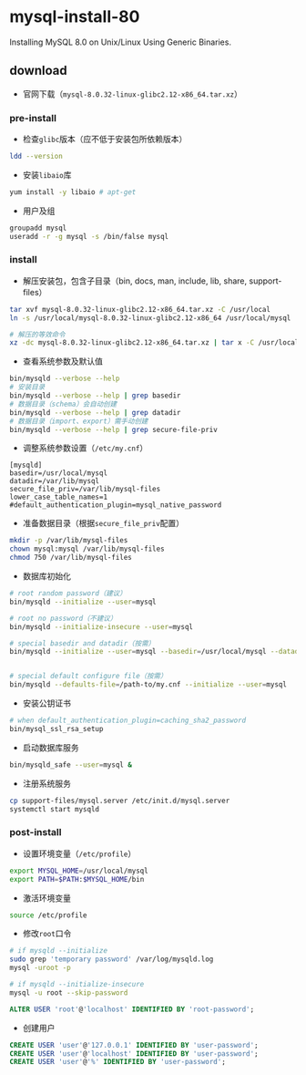 # mysql-install-80

Installing MySQL 8.0 on Unix/Linux Using Generic Binaries.

## download

- 官网下载（`mysql-8.0.32-linux-glibc2.12-x86_64.tar.xz`）

### pre-install

- 检查`glibc`版本（应不低于安装包所依赖版本）

```sh
ldd --version
```

- 安装`libaio`库

```sh
yum install -y libaio # apt-get
```

- 用户及组

```sh
groupadd mysql
useradd -r -g mysql -s /bin/false mysql
```

### install

- 解压安装包，包含子目录（bin, docs, man, include, lib, share, support-files）

```sh
tar xvf mysql-8.0.32-linux-glibc2.12-x86_64.tar.xz -C /usr/local 
ln -s /usr/local/mysql-8.0.32-linux-glibc2.12-x86_64 /usr/local/mysql
```

```sh
# 解压的等效命令
xz -dc mysql-8.0.32-linux-glibc2.12-x86_64.tar.xz | tar x -C /usr/local
```

- 查看系统参数及默认值

```sh
bin/mysqld --verbose --help
# 安装目录
bin/mysqld --verbose --help | grep basedir
# 数据目录（schema）会自动创建
bin/mysqld --verbose --help | grep datadir
# 数据目录（import、export）需手动创建
bin/mysqld --verbose --help | grep secure-file-priv
```

- 调整系统参数设置（`/etc/my.cnf`）

```text
[mysqld]
basedir=/usr/local/mysql
datadir=/var/lib/mysql
secure_file_priv=/var/lib/mysql-files
lower_case_table_names=1
#default_authentication_plugin=mysql_native_password
```

- 准备数据目录（根据`secure_file_priv`配置）

```sh
mkdir -p /var/lib/mysql-files
chown mysql:mysql /var/lib/mysql-files
chmod 750 /var/lib/mysql-files
```

- 数据库初始化

```sh
# root random password（建议）
bin/mysqld --initialize --user=mysql
```

```sh
# root no password（不建议）
bin/mysqld --initialize-insecure --user=mysql
```

```sh
# special basedir and datadir（按需）
bin/mysqld --initialize --user=mysql --basedir=/usr/local/mysql --datadir=/var/lib/mysql
```

```sh

# special default configure file（按需）
bin/mysqld --defaults-file=/path-to/my.cnf --initialize --user=mysql
```

- 安装公钥证书

```sh
# when default_authentication_plugin=caching_sha2_password
bin/mysql_ssl_rsa_setup
```

- 启动数据库服务

```sh
bin/mysqld_safe --user=mysql &
```

- 注册系统服务

```sh
cp support-files/mysql.server /etc/init.d/mysql.server
systemctl start mysqld
```

### post-install

- 设置环境变量（`/etc/profile`）

```sh
export MYSQL_HOME=/usr/local/mysql
export PATH=$PATH:$MYSQL_HOME/bin
```

- 激活环境变量

```sh
source /etc/profile
```

- 修改`root`口令

```sh
# if mysqld --initialize
sudo grep 'temporary password' /var/log/mysqld.log
mysql -uroot -p
```

```sh
# if mysqld --initialize-insecure
mysql -u root --skip-password
```

```sql
ALTER USER 'root'@'localhost' IDENTIFIED BY 'root-password';
```

- 创建用户

```sql
CREATE USER 'user'@'127.0.0.1' IDENTIFIED BY 'user-password';
CREATE USER 'user'@'localhost' IDENTIFIED BY 'user-password';
CREATE USER 'user'@'%' IDENTIFIED BY 'user-password';
```
